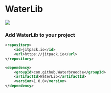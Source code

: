 # WaterLib

![](https://img.shields.io/badge/version-1.0-blue.svg)

### Add WaterLib to your project

```xml
<repository>
    <id>jitpack.io</id>
    <url>https://jitpack.io</url>
</repository>
```

```xml
<dependency>
    <groupId>com.github.Waterbroodje</groupId>
    <artifactId>WaterLib</artifactId>
    <version>1.0.0</version>
</dependency>
```
